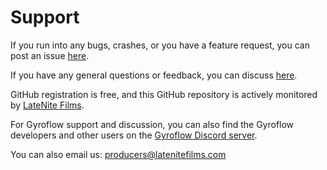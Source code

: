 # Support

If you run into any bugs, crashes, or you have a feature request, you can post an issue [here](https://github.com/latenitefilms/gyroflowtoolbox/issues).

If you have any general questions or feedback, you can discuss [here](https://github.com/latenitefilms/gyroflowtoolbox/discussions).

GitHub registration is free, and this GitHub repository is actively monitored by [LateNite Films](https://github.com/latenitefilms).

For Gyroflow support and discussion, you can also find the Gyroflow developers and other users on the [Gyroflow Discord server](https://discord.gg/BBJ2UVAr2D).

You can also email us: producers@latenitefilms.com